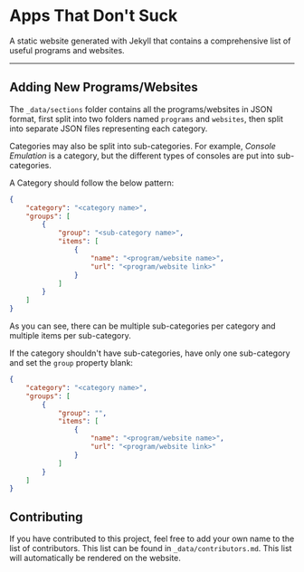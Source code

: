 
Apps That Don't Suck
===

A static website generated with Jekyll that contains a comprehensive list of useful programs and websites.

---

Adding New Programs/Websites
---

The `_data/sections` folder contains all the programs/websites in JSON format, first split into two folders named `programs` and `websites`, then split into separate JSON files representing each category.

Categories may also be split into sub-categories. For example, *Console Emulation* is a category, but the different types of consoles are put into sub-categories.

A Category should follow the below pattern:
```json
{
	"category": "<category name>",
	"groups": [
		{
			"group": "<sub-category name>",
			"items": [
				{
					"name": "<program/website name>",
					"url": "<program/website link>"
				}
			]
		}
	]
}
```

As you can see, there can be multiple sub-categories per category and multiple items per sub-category.

If the category shouldn't have sub-categories, have only one sub-category and set the `group` property blank:
```json
{
	"category": "<category name>",
	"groups": [
		{
			"group": "",
			"items": [
				{
					"name": "<program/website name>",
					"url": "<program/website link>"
				}
			]
		}
	]
}
```

Contributing
---

If you have contributed to this project, feel free to add your own name to the list of contributors. This list can be found in `_data/contributors.md`. This list will automatically be rendered on the website.
